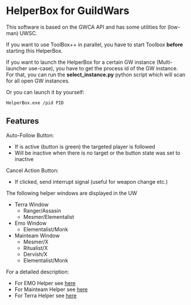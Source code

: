 # HelperBox for GuildWars

This software is based on the GWCA API and has some utilities for (low-man) UWSC.

If you want to use ToolBox++ in parallel, you have to start Toolbox **before** starting this HelperBox.  

If you want to launch the HelperBox for a certain GW instance (Multi-launcher use-case), you have to get the process id of the GW instance.  
For that, you can run the **select_instance.py** python script which will scan for all open GW instances.

Or you can launch it by yourself:

```bash
HelperBox.exe /pid PID
```

## Features

Auto-Follow Button:

- If is active (button is green) the targeted player is followed
- Will be inactive when there is no target or the button state was set to inactive

Cancel Action Button:

- If clicked, send interrupt signal (useful for weapon change etc.)

The following helper windows are displayed in the UW

- Terra Window
    - Ranger/Assasin
    - Mesmer/Elementalist
- Emo Window
    - Elementalist/Monk
- Mainteam Window
    - Mesmer/X
    - Ritualist/X
    - Dervish/X
    - Elementalist/Monk

For a detailed description:

- For EMO Helper see [here](./Emo.md)
- For Mainteam Helper see [here](./Mainteam.md)
- For Terra Helper see [here](./Terra.md)
